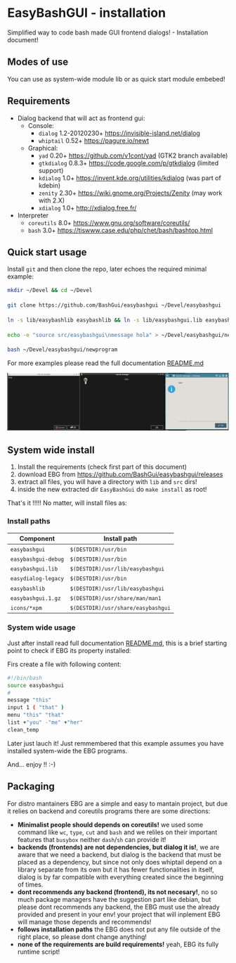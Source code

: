 EasyBashGUI - installation
==========================

Simplified way to code bash made GUI frontend dialogs! - Installation document!

## Modes of use

You can use as system-wide module lib or as quick start module embebed!

## Requirements

* Dialog backend that will act as frontend gui:
  * Console:
    * `dialog` 1.2-20120230+ https://invisible-island.net/dialog
    * `whiptail` 0.52+ https://pagure.io/newt
  * Graphical:
    * `yad` 0.20+ https://github.com/v1cont/yad (GTK2 branch available)
    * `gtkdialog` 0.8.3+ https://code.google.com/p/gtkdialog (limited support)
    * `kdialog` 1.0+ https://invent.kde.org/utilities/kdialog (was part of kdebin)
    * `zenity` 2.30+ https://wiki.gnome.org/Projects/Zenity (may work with 2.X)
    * `xdialog` 1.0+ http://xdialog.free.fr/
* Interpreter
  * `coreutils` 8.0+ https://www.gnu.org/software/coreutils/
  * `bash` 3.0+ https://tiswww.case.edu/php/chet/bash/bashtop.html

## Quick start usage

Install `git` and then clone the repo, later echoes the required minimal example:

``` bash
mkdir ~/Devel && cd ~/Devel

git clone https://github.com/BashGui/easybashgui ~/Devel/easybashgui

ln -s lib/easybashlib easybashlib && ln -s lib/easybashgui.lib easybashgui.lib

echo -e "source src/easybashgui\nmessage hola" > ~/Devel/easybashgui/newprogram

bash ~/Devel/easybashgui/newprogram
```

For more examples please read the full documentation [README.md](README.md)

![](easybasguidialogs.jpeg)


## System wide install

1. Install the requirements (check first part of this document)
2. download EBG from https://github.com/BashGui/easybashgui/releases
3. extract all files, you will have a directory with `lib` and `src` dirs!
4. inside the new extracted dir `EasyBashGui` do `make install` as root!

That's it !!!!! No matter, will install files as:

### Install paths

| Component           | Install path         |
| ------------------- | --------------------- |
| `easybashgui`       | `$(DESTDIR)/usr/bin` |
| `easybashgui-debug` | `$(DESTDIR)/usr/bin` |
| `easybashgui.lib`   | `$(DESTDIR)/usr/lib/easybashgui` |
| `easydialog-legacy` | `$(DESTDIR)/usr/bin` |
| `easybashlib`       | `$(DESTDIR)/usr/lib/easybashgui` |
| `easybashgui.1.gz`  | `$(DESTDIR)/usr/share/man/man1` |
| `icons/*xpm`        | `$(DESTDIR)/usr/share/easybashgui` |

### System wide usage

Just after install read full documentation [README.md](README.md), this is a 
brief starting point to check if EBG its property installed:

Firs create a file with following content:

``` bash
#!/bin/bash
source easybashgui
#
message "this"
input 1 ( "that" )
menu "this" "that"
list +"you" -"me" +"her"
clean_temp
```

Later just lauch it! Just remmembered that this example assumes you have 
installed system-wide the EBG programs.

And... enjoy !! :-)

## Packaging

For distro mantainers EBG are a simple and easy to mantain project, 
but due it relies on backend and coreutils programs there are some 
directions:

* **Minimalist people should depends on coreutils!** we used some command 
like `wc`, `type`, `cut` and `bash` and we reliles on their important features 
that `busybox` neither `dash`/`sh` can provide it!
* **backends (frontends) are not dependencies, but dialog it is!**, we are 
aware that we need a backend, but dialog is the backend that must be placed as 
a dependency, but since not only does whiptail depend on a library separate 
from its own but it has fewer functionalities in itself, dialog is by far 
compatible with everything created since the beginning of times.
* **dont recommends any backend (frontend), its not necesary!**, no so much 
package managers have the suggestion part like debian, but please dont recommends 
any backend, the EBG must use the already provided and present in your env! 
your project that will inplement EBG will manage those depends and recommends!
* **follows installation paths** the EBG does not put any file outside of the 
right place, so please dont change anything!
* **none of the requirements are build requirements!** yeah, EBG its fully 
runtime script!

